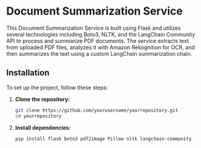 
# Document Summarization Service

This Document Summarization Service is built using Flask and utilizes several technologies including Boto3, NLTK, and the LangChain Community API to process and summarize PDF documents. The service extracts text from uploaded PDF files, analyzes it with Amazon Rekognition for OCR, and then summarizes the text using a custom LangChain summarization chain.

## Installation

To set up the project, follow these steps:

1. **Clone the repository:**
   ```bash
   git clone https://github.com/yourusername/yourrepository.git
   cd yourrepository
   
2. **Install dependencies:**
   ```bash
   pip install flask boto3 pdf2image Pillow nltk langchain-community
